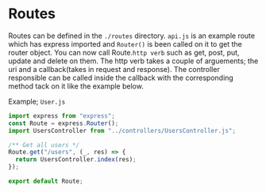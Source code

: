 # Routes

Routes can be defined in the `./routes` directory. `api.js` is an example route which has express imported and `Router()` is been called on it to get the router object. You can now call Route.`http verb` such as get, post, put, update and delete on them. The http verb takes a couple of arguements; the uri and a callback(takes in request and response). The controller responsible can be called inside the callback with the corresponding method tack on it like the example below.

Example; `User.js`

```js
import express from "express";
const Route = express.Router();
import UsersController from "../controllers/UsersController.js";

/** Get all users */
Route.get("/users", (_, res) => {
  return UsersController.index(res);
});

export default Route;
```
